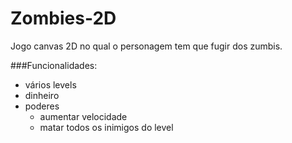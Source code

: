 # Zombies-2D
Jogo canvas 2D no qual o personagem tem que fugir dos zumbis.

###Funcionalidades:
 - vários levels
 - dinheiro
 - poderes
   - aumentar velocidade
   - matar todos os inimigos do level
